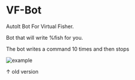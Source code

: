 # VF-Bot
AutoIt Bot For Virtual Fisher.

Bot that will write %fish for you.

The bot writes a command 10 times and then stops

![example](https://media.giphy.com/media/9YG6Y0JSS2q9hi9iQF/giphy.gif)

↑ old version
